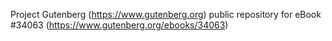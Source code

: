 Project Gutenberg (https://www.gutenberg.org) public repository for eBook #34063 (https://www.gutenberg.org/ebooks/34063)
